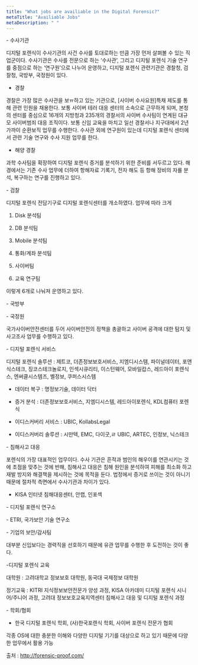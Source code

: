 ```yaml
---
title: "What jobs are availiable in the Digital Forensic?"
metaTitle: "Availiable Jobs"
metaDescription: " "
---
```


\- 수사기관

디지털 포렌식이 수사기관의 사건 수사를 토대로하는 만큼 가장 먼저 살펴볼 수 있는 직업군이다. 수사기관은 수사를 전문으로 하는 ‘수사관’, 그리고 디지털 포렌식 기술 연구를 중점으로 하는 ‘연구원’으로 나누어 운영하고, 디지털 포렌식 관련기관은 경찰청, 검찰청, 국방부, 국정원이 있다.

- 경찰

경찰은 가장 많은 수사관을 보ㅠ하고 있는 기관으로, [사이버 수사요원]특채 제도를 통해 관련 인원을 채용한다. 보통 사이버 테러 대응 센터의 소속으로 근무하게 되며, 본청의 센터를 중심으로 16개의 지방청과 235개의 경찰서의 사이버 수사팀이 연계된 대규모 사이버범죄 대응 조직이다. 보통 신임 교육을 마치고 일선 경찰서나 지구대에서 2년 가까이 순환보직 업무를 수행한다. 수사관 외에 연구원이 있는데 디지털 포렌식 센터에서 관련 기술 연구와 수사 지원 업무를 한다.

 

- 해양 경찰

과학 수사팀을 확장하여 디지털 포렌식 증거를 분석하기 위한 준비를 서두르고 있다. 해경에서는 기존 수사 업무에 더하여 항해자료 기록기, 전자 해도 등 항해 장비의 자룔 분석, 복구하는 연구를 진행하고 있다.

 

\- 검찰

디지털 포렌식 전담기구로 디지털 포렌식센터를 개소하였다. 업무에 따라 크게

1. Disk 분석팀

2. DB 분석팀

3. Mobile 분석팀

4. 통화/계좌 분석팀

5. 사이버팀

6. 교육 연구팀

이렇게 6개로 나눠져 운영하고 있다.

 

 

\- 국방부

\- 국정원

국가사이버안전센터를 두어 사이버안전의 정책을 총괄하고 사이버 굥격에 대한 탐지 및 사고조사 업무를 수행하고 있다. 

 

\- 디지털 포렌식 서비스

디지털 포렌식 솔루션 : 제트코, 더존정보보호서비스, 지엠디시스템, 파이널데이터, 포앤식스테크, 징코스테크놀로지, 인섹시큐리티, 이스턴웨어, 모바일캅스, 레드아이 포렌식스, 엔써클시스템즈, 벨정보, 쿠퍼스시스템

- 데이터 복구 : 명정보기술, 데이터 닥터

- 증거 분석 : 더존정보보호서비스, 지엠디시스템, 레드아이포렌식, KDL컴퓨터 포렌식

- 이디스커버리 서비스 : UBIC, KollabsLegal

- 이디스커버리 솔루션 : 시만텍, EMC, 다이굿,ㄹ UBIC, ARTEC, 인정보, 닉스테크

 

\- 침해사고 대응

포렌식의 가장 대표적인 업무이다. 수사 기관은 흔적과 범인의 해우이를 연관시키는 것에 초점을 맞추는 것에 반해, 침해사고 대응은 침해 원인을 분석하여 피해를 최소화 하고 재발 방지와 해결책을 제시하는 것에 목적을 둔다. 법정에서 증거로 쓰이는 것이 아니기 때문에 절차적 측면에서 수사기관과 차이가 있다.

- KISA 인터넷 침해대응센터, 안랩, 인포섹

 

\- 디지털 포렌식 연구소

\- ETRI, 국가보안 기술 연구소

 

\- 기업의 보안/감사팀

대부분 신입보다는 경력직을 선호하기 때문에 유관 업무를 수행한 후 도전하는 것이 좋다.

 

-디지털 포렌식 교육

대학원 : 고려대학교 정보보호 대학원, 동국대 국제정보 대학원

정기교육 : KITRI 지식정보보안전문가 양성 과정, KISA 아카데미 디지털 포렌식 시니어/주니어 과정, 고려대 정보보호교육지역센터 침해사고 대응 및 디지털 포렌식 과정

 

\- 학회/협회

- 한국 디지털 포렌식 학회, (사)한국포렌식 학회, 사이버 포렌식 전문가 협회

 

각종 OS에 대한 충분한 이해와 다양한 디지털 기기를 대상으로 하고 있기 때문에 다양한 업무에서 활용 가능

 출처 : http://forensic-proof.com/